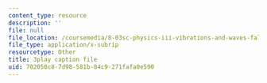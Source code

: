```yaml
---
content_type: resource
description: ''
file: null
file_location: /coursemedia/8-03sc-physics-iii-vibrations-and-waves-fall-2016/702050c87d98581b84c9271fafa0e590_T2n6fVybLcU.vtt
file_type: application/x-subrip
resourcetype: Other
title: 3play caption file
uid: 702050c8-7d98-581b-84c9-271fafa0e590
---
```

